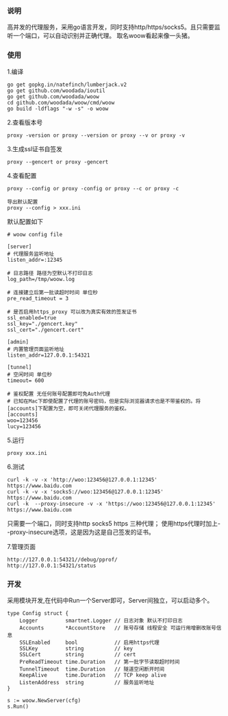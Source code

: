 ### 说明
高并发的代理服务，采用go语言开发，同时支持http/https/socks5。且只需要监听一个端口，可以自动识别并正确代理。
取名woow看起来像一头猪。

### 使用
1.编译
```
go get gopkg.in/natefinch/lumberjack.v2
go get github.com/woodada/ioutil
go get github.com/woodada/woow
cd github.com/woodada/woow/cmd/woow
go build -ldflags "-w -s" -o woow
```

2.查看版本号
```
proxy -version or proxy --version or proxy --v or proxy -v
```

3.生成ssl证书自签发
```
proxy --gencert or proxy -gencert
```

4.查看配置
```
proxy --config or proxy -config or proxy --c or proxy -c

导出默认配置
proxy --config > xxx.ini
```

默认配置如下
```
# woow config file

[server]
# 代理服务监听地址
listen_addr=:12345

# 日志路径 路径为空默认不打印日志
log_path=/tmp/woow.log

# 连接建立后第一批读超时时间 单位秒
pre_read_timeout = 3

# 是否启用https_proxy 可以改为真实有效的签发证书
ssl_enabled=true
ssl_key="./gencert.key"
ssl_cert="./gencert.cert"

[admin]
# 内置管理页面监听地址
listen_addr=127.0.0.1:54321

[tunnel]
# 空闲时间 单位秒 
timeout= 600

# 鉴权配置 无任何账号配置即可免Auth代理
# 已知在Mac下即使配置了代理的账号密码，但是实际浏览器请求也是不带鉴权的。将[accounts]下配置为空，即可关闭代理服务的鉴权。
[accounts]
woo=123456
lucy=123456
```

5.运行
```
proxy xxx.ini
```

6.测试

```
curl -k -v -x 'http://woo:123456@127.0.0.1:12345' https://www.baidu.com
curl -k -v -x 'socks5://woo:123456@127.0.0.1:12345' https://www.baidu.com
curl -k  --proxy-insecure -v -x 'https://woo:123456@127.0.0.1:12345' https://www.baidu.com
```
只需要一个端口，同时支持http socks5 https 三种代理；
使用https代理时加上--proxy-insecure选项，这是因为这是自己签发的证书。

7.管理页面

```
http://127.0.0.1:54321//debug/pprof/
http://127.0.0.1:54321/status
```

### 开发

采用模块开发,在代码中Run一个Server即可，Server间独立，可以启动多个。

```
type Config struct {
    Logger         smartnet.Logger // 日志对象 默认不打印日志
    Accounts       *AccountStore   // 账号存储 线程安全 可运行用增删改账号信息
    SSLEnabled     bool            // 启用https代理
    SSLKey         string          // key 
    SSLCert        string          // cert
    PreReadTimeout time.Duration   // 第一批字节读取超时时间
    TunnelTimeout  time.Duration   // 隧道空闲断开时间
    KeepAlive      time.Duration   // TCP keep alive
    ListenAddress  string          // 服务监听地址
}

s := woow.NewServer(cfg)
s.Run()
```


